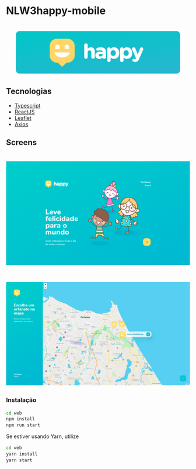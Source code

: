 # NLW3happy-mobile

<h1 align="center">
  <img alt="happy" src="https://github.com/AndreVTavares/NLW3-happy/blob/main/happy.png?raw=true" width="450px">
</h1>


## Tecnologias

- [Typescript](https://www.typescriptlang.org/)
- [ReactJS](https://reactnative.dev/)
- [Leaflet](https://leafletjs.com/)
- [Axios](https://github.com/axios/axios)


## Screens

<h1 align="center">
  <img alt="happy" src="https://github.com/AndreVTavares/NLW3-happy/blob/main/home-screen-web.png?raw=true" width="550px">
</h1>

<h1 align="center">
  <img alt="happy" src="https://github.com/AndreVTavares/NLW3-happy/blob/main/map-screen-web.png?raw=true" width="550px">
</h1>


### Instalação 

```bash
cd web
npm install
npm run start
```

Se estiver usando Yarn, utilize
```bash
cd web
yarn install
yarn start
```
